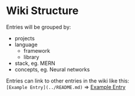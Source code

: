 # Wiki Structure

Entries will be grouped by:

- projects
- language
  - framework
  - library
- stack, eg. MERN
- concepts, eg. Neural networks

Entries can link to other entries in the wiki like this:  
`[Example Entry](../README.md)` => [Example Entry](../README.md)
